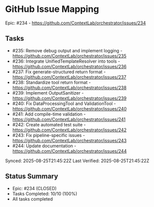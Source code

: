 # GitHub Issue Mapping

Epic: #234 - https://github.com/ContextLab/orchestrator/issues/234

## Tasks

- #235: Remove debug output and implement logging - https://github.com/ContextLab/orchestrator/issues/235
- #236: Integrate UnifiedTemplateResolver into tools - https://github.com/ContextLab/orchestrator/issues/236
- #237: Fix generate-structured return format - https://github.com/ContextLab/orchestrator/issues/237
- #238: Standardize tool return format - https://github.com/ContextLab/orchestrator/issues/238
- #239: Implement OutputSanitizer - https://github.com/ContextLab/orchestrator/issues/239
- #240: Fix DataProcessingTool and ValidationTool - https://github.com/ContextLab/orchestrator/issues/240
- #241: Add compile-time validation - https://github.com/ContextLab/orchestrator/issues/241
- #242: Create automated test suite - https://github.com/ContextLab/orchestrator/issues/242
- #243: Fix pipeline-specific issues - https://github.com/ContextLab/orchestrator/issues/243
- #244: Update documentation - https://github.com/ContextLab/orchestrator/issues/244

Synced: 2025-08-25T21:45:22Z
Last Verified: 2025-08-25T21:45:22Z

## Status Summary
- Epic: #234 (CLOSED)
- Tasks Completed: 10/10 (100%)
- All tasks completed
